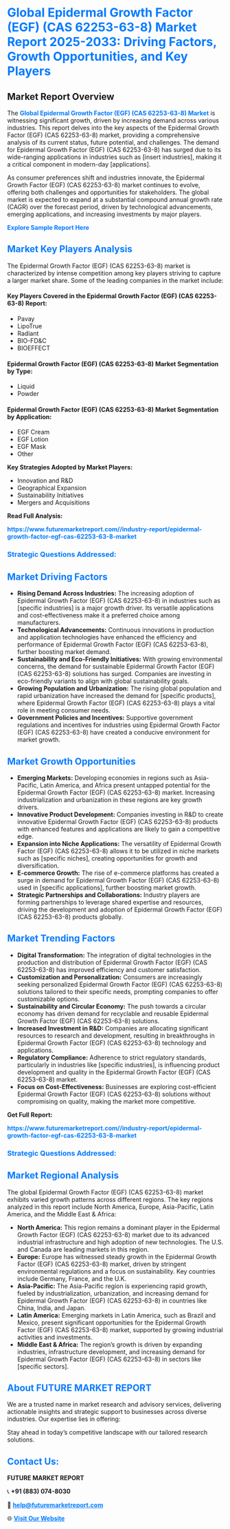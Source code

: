 <h1 style="color: #007BFF;">Global Epidermal Growth Factor (EGF) (CAS 62253-63-8) Market Report 2025-2033: Driving Factors, Growth Opportunities, and Key Players</h1>

<section id="overview">
<h2>Market Report Overview</h2>
<p>The <a href="https://www.futuremarketreport.com//industry-report/epidermal-growth-factor-egf-cas-62253-63-8-market" style="color: #007BFF; text-decoration: none;"><strong>Global Epidermal Growth Factor (EGF) (CAS 62253-63-8) Market</strong></a> is witnessing significant growth, driven by increasing demand across various industries. This report delves into the key aspects of the Epidermal Growth Factor (EGF) (CAS 62253-63-8) market, providing a comprehensive analysis of its current status, future potential, and challenges. The demand for Epidermal Growth Factor (EGF) (CAS 62253-63-8) has surged due to its wide-ranging applications in industries such as [insert industries], making it a critical component in modern-day [applications].</p>
<p>As consumer preferences shift and industries innovate, the Epidermal Growth Factor (EGF) (CAS 62253-63-8) market continues to evolve, offering both challenges and opportunities for stakeholders. The global market is expected to expand at a substantial compound annual growth rate (CAGR) over the forecast period, driven by technological advancements, emerging applications, and increasing investments by major players.</p>
</section>

<section id="overview">
<p><a href="https://www.futuremarketreport.com//request-sample/reportId=80536" style="color: #007BFF; text-decoration: none;"><strong>Explore Sample Report Here</strong></a></p>
</section>

<section id="key-players">
<h2 style="color: #007BFF;">Market Key Players Analysis</h2>
<p>The Epidermal Growth Factor (EGF) (CAS 62253-63-8) market is characterized by intense competition among key players striving to capture a larger market share. Some of the leading companies in the market include:</p>
<h4>Key Players Covered in the Epidermal Growth Factor (EGF) (CAS 62253-63-8) Report:</h4>
<ul><li>Pavay</li><li>LipoTrue</li><li>Radiant</li><li>BIO-FD&amp;C</li><li>BIOEFFECT</li></ul>
<h4>Epidermal Growth Factor (EGF) (CAS 62253-63-8) Market Segmentation by Type:</h4>
<ul><li>Liquid</li><li>Powder</li></ul>

<h4>Epidermal Growth Factor (EGF) (CAS 62253-63-8) Market Segmentation by Application:</h4>
<ul><li>EGF Cream</li><li>EGF Lotion</li><li>EGF Mask</li><li>Other</li></ul>
<p><strong>Key Strategies Adopted by Market Players:</strong></p>
<ul>
<li>Innovation and R&D</li>
<li>Geographical Expansion</li>
<li>Sustainability Initiatives</li>
<li>Mergers and Acquisitions</li>
</ul>
</section>

<section>
<p><strong>Read Full Analysis: </strong></p><a href="https://www.futuremarketreport.com//industry-report/epidermal-growth-factor-egf-cas-62253-63-8-market" style="color: #007BFF; text-decoration: none;"><strong>https://www.futuremarketreport.com//industry-report/epidermal-growth-factor-egf-cas-62253-63-8-market</strong></a>
<h3 style="color: #007BFF;">Strategic Questions Addressed:</h3>
</section>

<section id="driving-factors">
<h2 style="color: #007BFF;">Market Driving Factors</h2>
<ul>
<li><strong>Rising Demand Across Industries:</strong> The increasing adoption of Epidermal Growth Factor (EGF) (CAS 62253-63-8) in industries such as [specific industries] is a major growth driver. Its versatile applications and cost-effectiveness make it a preferred choice among manufacturers.</li>
<li><strong>Technological Advancements:</strong> Continuous innovations in production and application technologies have enhanced the efficiency and performance of Epidermal Growth Factor (EGF) (CAS 62253-63-8), further boosting market demand.</li>
<li><strong>Sustainability and Eco-Friendly Initiatives:</strong> With growing environmental concerns, the demand for sustainable Epidermal Growth Factor (EGF) (CAS 62253-63-8) solutions has surged. Companies are investing in eco-friendly variants to align with global sustainability goals.</li>
<li><strong>Growing Population and Urbanization:</strong> The rising global population and rapid urbanization have increased the demand for [specific products], where Epidermal Growth Factor (EGF) (CAS 62253-63-8) plays a vital role in meeting consumer needs.</li>
<li><strong>Government Policies and Incentives:</strong> Supportive government regulations and incentives for industries using Epidermal Growth Factor (EGF) (CAS 62253-63-8) have created a conducive environment for market growth.</li>
</ul>
</section>

<section id="growth-opportunities">
<h2 style="color: #007BFF;">Market Growth Opportunities</h2>
<ul>
<li><strong>Emerging Markets:</strong> Developing economies in regions such as Asia-Pacific, Latin America, and Africa present untapped potential for the Epidermal Growth Factor (EGF) (CAS 62253-63-8) market. Increasing industrialization and urbanization in these regions are key growth drivers.</li>
<li><strong>Innovative Product Development:</strong> Companies investing in R&D to create innovative Epidermal Growth Factor (EGF) (CAS 62253-63-8) products with enhanced features and applications are likely to gain a competitive edge.</li>
<li><strong>Expansion into Niche Applications:</strong> The versatility of Epidermal Growth Factor (EGF) (CAS 62253-63-8) allows it to be utilized in niche markets such as [specific niches], creating opportunities for growth and diversification.</li>
<li><strong>E-commerce Growth:</strong> The rise of e-commerce platforms has created a surge in demand for Epidermal Growth Factor (EGF) (CAS 62253-63-8) used in [specific applications], further boosting market growth.</li>
<li><strong>Strategic Partnerships and Collaborations:</strong> Industry players are forming partnerships to leverage shared expertise and resources, driving the development and adoption of Epidermal Growth Factor (EGF) (CAS 62253-63-8) products globally.</li>
</ul>
</section>

<section id="trending-factors">
<h2 style="color: #007BFF;">Market Trending Factors</h2>
<ul>
<li><strong>Digital Transformation:</strong> The integration of digital technologies in the production and distribution of Epidermal Growth Factor (EGF) (CAS 62253-63-8) has improved efficiency and customer satisfaction.</li>
<li><strong>Customization and Personalization:</strong> Consumers are increasingly seeking personalized Epidermal Growth Factor (EGF) (CAS 62253-63-8) solutions tailored to their specific needs, prompting companies to offer customizable options.</li>
<li><strong>Sustainability and Circular Economy:</strong> The push towards a circular economy has driven demand for recyclable and reusable Epidermal Growth Factor (EGF) (CAS 62253-63-8) solutions.</li>
<li><strong>Increased Investment in R&D:</strong> Companies are allocating significant resources to research and development, resulting in breakthroughs in Epidermal Growth Factor (EGF) (CAS 62253-63-8) technology and applications.</li>
<li><strong>Regulatory Compliance:</strong> Adherence to strict regulatory standards, particularly in industries like [specific industries], is influencing product development and quality in the Epidermal Growth Factor (EGF) (CAS 62253-63-8) market.</li>
<li><strong>Focus on Cost-Effectiveness:</strong> Businesses are exploring cost-efficient Epidermal Growth Factor (EGF) (CAS 62253-63-8) solutions without compromising on quality, making the market more competitive.</li>
</ul>
</section>

<section>
<p><strong>Get Full Report: </strong></p><a href="https://www.futuremarketreport.com//industry-report/epidermal-growth-factor-egf-cas-62253-63-8-market" style="color: #007BFF; text-decoration: none;"><strong>https://www.futuremarketreport.com//industry-report/epidermal-growth-factor-egf-cas-62253-63-8-market</strong></a>
<h3 style="color: #007BFF;">Strategic Questions Addressed:</h3>
</section>


<section id="regional-analysis">
<h2 style="color: #007BFF;">Market Regional Analysis</h2>
<p>The global Epidermal Growth Factor (EGF) (CAS 62253-63-8) market exhibits varied growth patterns across different regions. The key regions analyzed in this report include North America, Europe, Asia-Pacific, Latin America, and the Middle East & Africa:</p>
<ul>
<li><strong>North America:</strong> This region remains a dominant player in the Epidermal Growth Factor (EGF) (CAS 62253-63-8) market due to its advanced industrial infrastructure and high adoption of new technologies. The U.S. and Canada are leading markets in this region.</li>
<li><strong>Europe:</strong> Europe has witnessed steady growth in the Epidermal Growth Factor (EGF) (CAS 62253-63-8) market, driven by stringent environmental regulations and a focus on sustainability. Key countries include Germany, France, and the U.K.</li>
<li><strong>Asia-Pacific:</strong> The Asia-Pacific region is experiencing rapid growth, fueled by industrialization, urbanization, and increasing demand for Epidermal Growth Factor (EGF) (CAS 62253-63-8) in countries like China, India, and Japan.</li>
<li><strong>Latin America:</strong> Emerging markets in Latin America, such as Brazil and Mexico, present significant opportunities for the Epidermal Growth Factor (EGF) (CAS 62253-63-8) market, supported by growing industrial activities and investments.</li>
<li><strong>Middle East & Africa:</strong> The region’s growth is driven by expanding industries, infrastructure development, and increasing demand for Epidermal Growth Factor (EGF) (CAS 62253-63-8) in sectors like [specific sectors].</li>
</ul>
</section>

<footer>
<h2 style="color: #007BFF;">About FUTURE MARKET REPORT</h2>
<p>We are a trusted name in market research and advisory services, delivering actionable insights and strategic support to businesses across diverse industries. Our expertise lies in offering:</p>

<p>Stay ahead in today’s competitive landscape with our tailored research solutions.</p>

<h2 style="color: #007BFF;">Contact Us:</h2>
<p><strong>FUTURE MARKET REPORT</strong></p>
<p>📞 <strong>+91 (883) 074-8030</strong></p>
<p>📧 <strong><a href="mailto:help@futuremarketreport.com" style="color: #007BFF;">help@futuremarketreport.com</a></strong></p>
<p>🌐 <strong><a href="https://www.futuremarketreport.com/" style="color: #007BFF;">Visit Our Website</a></strong></p>
</footer>